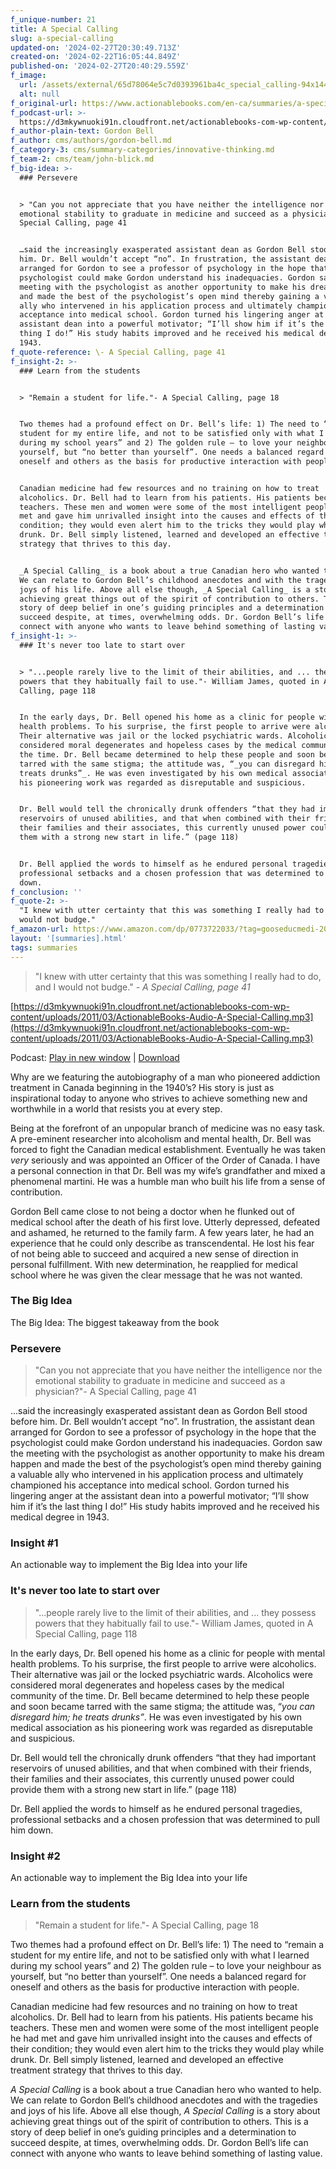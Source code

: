 ```yaml
---
f_unique-number: 21
title: A Special Calling
slug: a-special-calling
updated-on: '2024-02-27T20:30:49.713Z'
created-on: '2024-02-22T16:05:44.849Z'
published-on: '2024-02-27T20:40:29.559Z'
f_image:
  url: /assets/external/65d78064e5c7d0393961ba4c_special_calling-94x144.jpeg
  alt: null
f_original-url: https://www.actionablebooks.com/en-ca/summaries/a-special-calling/
f_podcast-url: >-
  https://d3mkywnuoki91n.cloudfront.net/actionablebooks-com-wp-content/uploads/2011/03/ActionableBooks-Audio-A-Special-Calling.mp3
f_author-plain-text: Gordon Bell
f_author: cms/authors/gordon-bell.md
f_category-3: cms/summary-categories/innovative-thinking.md
f_team-2: cms/team/john-blick.md
f_big-idea: >-
  ### Persevere


  > "Can you not appreciate that you have neither the intelligence nor the
  emotional stability to graduate in medicine and succeed as a physician?"- A
  Special Calling, page 41


  …said the increasingly exasperated assistant dean as Gordon Bell stood before
  him. Dr. Bell wouldn’t accept “no”. In frustration, the assistant dean
  arranged for Gordon to see a professor of psychology in the hope that the
  psychologist could make Gordon understand his inadequacies. Gordon saw the
  meeting with the psychologist as another opportunity to make his dream happen
  and made the best of the psychologist’s open mind thereby gaining a valuable
  ally who intervened in his application process and ultimately championed his
  acceptance into medical school. Gordon turned his lingering anger at the
  assistant dean into a powerful motivator; “I’ll show him if it’s the last
  thing I do!” His study habits improved and he received his medical degree in
  1943.
f_quote-reference: \- A Special Calling, page 41
f_insight-2: >-
  ### Learn from the students


  > "Remain a student for life."- A Special Calling, page 18


  Two themes had a profound effect on Dr. Bell’s life: 1) The need to “remain a
  student for my entire life, and not to be satisfied only with what I learned
  during my school years” and 2) The golden rule – to love your neighbour as
  yourself, but “no better than yourself”. One needs a balanced regard for
  oneself and others as the basis for productive interaction with people.


  Canadian medicine had few resources and no training on how to treat
  alcoholics. Dr. Bell had to learn from his patients. His patients became his
  teachers. These men and women were some of the most intelligent people he had
  met and gave him unrivalled insight into the causes and effects of their
  condition; they would even alert him to the tricks they would play while
  drunk. Dr. Bell simply listened, learned and developed an effective treatment
  strategy that thrives to this day.


  _A Special Calling_ is a book about a true Canadian hero who wanted to help.
  We can relate to Gordon Bell’s childhood anecdotes and with the tragedies and
  joys of his life. Above all else though, _A Special Calling_ is a story about
  achieving great things out of the spirit of contribution to others. This is a
  story of deep belief in one’s guiding principles and a determination to
  succeed despite, at times, overwhelming odds. Dr. Gordon Bell’s life can
  connect with anyone who wants to leave behind something of lasting value.
f_insight-1: >-
  ### It's never too late to start over


  > "...people rarely live to the limit of their abilities, and ... they possess
  powers that they habitually fail to use."- William James, quoted in A Special
  Calling, page 118


  In the early days, Dr. Bell opened his home as a clinic for people with mental
  health problems. To his surprise, the first people to arrive were alcoholics.
  Their alternative was jail or the locked psychiatric wards. Alcoholics were
  considered moral degenerates and hopeless cases by the medical community of
  the time. Dr. Bell became determined to help these people and soon became
  tarred with the same stigma; the attitude was, “_you can disregard him; he
  treats drunks”_. He was even investigated by his own medical association as
  his pioneering work was regarded as disreputable and suspicious.


  Dr. Bell would tell the chronically drunk offenders “that they had important
  reservoirs of unused abilities, and that when combined with their friends,
  their families and their associates, this currently unused power could provide
  them with a strong new start in life.” (page 118)


  Dr. Bell applied the words to himself as he endured personal tragedies,
  professional setbacks and a chosen profession that was determined to pull him
  down.
f_conclusion: ''
f_quote-2: >-
  "I knew with utter certainty that this was something I really had to do, and I
  would not budge."
f_amazon-url: https://www.amazon.com/dp/0773722033/?tag=gooseducmedi-20
layout: '[summaries].html'
tags: summaries
---
```


> "I knew with utter certainty that this was something I really had to do, and I would not budge." _\- A Special Calling, page 41_

[https://d3mkywnuoki91n.cloudfront.net/actionablebooks-com-wp-content/uploads/2011/03/ActionableBooks-Audio-A-Special-Calling.mp3](https://d3mkywnuoki91n.cloudfront.net/actionablebooks-com-wp-content/uploads/2011/03/ActionableBooks-Audio-A-Special-Calling.mp3)

Podcast: [Play in new window](https://d3mkywnuoki91n.cloudfront.net/actionablebooks-com-wp-content/uploads/2011/03/ActionableBooks-Audio-A-Special-Calling.mp3) | [Download](https://d3mkywnuoki91n.cloudfront.net/actionablebooks-com-wp-content/uploads/2011/03/ActionableBooks-Audio-A-Special-Calling.mp3)

Why are we featuring the autobiography of a man who pioneered addiction treatment in Canada beginning in the 1940’s? His story is just as inspirational today to anyone who strives to achieve something new and worthwhile in a world that resists you at every step.

Being at the forefront of an unpopular branch of medicine was no easy task. A pre-eminent researcher into alcoholism and mental health, Dr. Bell was forced to fight the Canadian medical establishment. Eventually he was taken _very_ seriously and was appointed an Officer of the Order of Canada. I have a personal connection in that Dr. Bell was my wife’s grandfather and mixed a phenomenal martini. He was a humble man who built his life from a sense of contribution.

Gordon Bell came close to not being a doctor when he flunked out of medical school after the death of his first love. Utterly depressed, defeated and ashamed, he returned to the family farm. A few years later, he had an experience that he could only describe as transcendental. He lost his fear of not being able to succeed and acquired a new sense of direction in personal fulfillment. With new determination, he reapplied for medical school where he was given the clear message that he was not wanted.

### The Big Idea

The Big Idea: The biggest takeaway from the book

### Persevere

> "Can you not appreciate that you have neither the intelligence nor the emotional stability to graduate in medicine and succeed as a physician?"- A Special Calling, page 41

…said the increasingly exasperated assistant dean as Gordon Bell stood before him. Dr. Bell wouldn’t accept “no”. In frustration, the assistant dean arranged for Gordon to see a professor of psychology in the hope that the psychologist could make Gordon understand his inadequacies. Gordon saw the meeting with the psychologist as another opportunity to make his dream happen and made the best of the psychologist’s open mind thereby gaining a valuable ally who intervened in his application process and ultimately championed his acceptance into medical school. Gordon turned his lingering anger at the assistant dean into a powerful motivator; “I’ll show him if it’s the last thing I do!” His study habits improved and he received his medical degree in 1943.

### Insight #1

An actionable way to implement the Big Idea into your life

### It's never too late to start over

> "...people rarely live to the limit of their abilities, and ... they possess powers that they habitually fail to use."- William James, quoted in A Special Calling, page 118

In the early days, Dr. Bell opened his home as a clinic for people with mental health problems. To his surprise, the first people to arrive were alcoholics. Their alternative was jail or the locked psychiatric wards. Alcoholics were considered moral degenerates and hopeless cases by the medical community of the time. Dr. Bell became determined to help these people and soon became tarred with the same stigma; the attitude was, “_you can disregard him; he treats drunks”_. He was even investigated by his own medical association as his pioneering work was regarded as disreputable and suspicious.

Dr. Bell would tell the chronically drunk offenders “that they had important reservoirs of unused abilities, and that when combined with their friends, their families and their associates, this currently unused power could provide them with a strong new start in life.” (page 118)

Dr. Bell applied the words to himself as he endured personal tragedies, professional setbacks and a chosen profession that was determined to pull him down.

### Insight #2

An actionable way to implement the Big Idea into your life

### Learn from the students

> "Remain a student for life."- A Special Calling, page 18

Two themes had a profound effect on Dr. Bell’s life: 1) The need to “remain a student for my entire life, and not to be satisfied only with what I learned during my school years” and 2) The golden rule – to love your neighbour as yourself, but “no better than yourself”. One needs a balanced regard for oneself and others as the basis for productive interaction with people.

Canadian medicine had few resources and no training on how to treat alcoholics. Dr. Bell had to learn from his patients. His patients became his teachers. These men and women were some of the most intelligent people he had met and gave him unrivalled insight into the causes and effects of their condition; they would even alert him to the tricks they would play while drunk. Dr. Bell simply listened, learned and developed an effective treatment strategy that thrives to this day.

_A Special Calling_ is a book about a true Canadian hero who wanted to help. We can relate to Gordon Bell’s childhood anecdotes and with the tragedies and joys of his life. Above all else though, _A Special Calling_ is a story about achieving great things out of the spirit of contribution to others. This is a story of deep belief in one’s guiding principles and a determination to succeed despite, at times, overwhelming odds. Dr. Gordon Bell’s life can connect with anyone who wants to leave behind something of lasting value.
